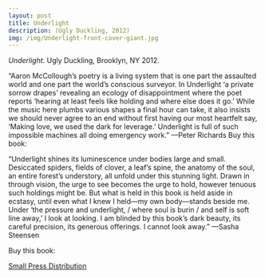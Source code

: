 ```yaml
---
layout: post
title: Underlight
description: (Ugly Duckling, 2012)
img: /img/Underlight-front-cover-giant.jpg
---
```



<img class="simple_img" src="{{ site.baseurl }}/img/Underlight-front-cover-giant.jpg" alt="" title="underlight cover image"/>
<div class="col three caption">
	<em>Underlight</em>. Ugly Duckling, Brooklyn, NY 2012. 
</div>

“Aaron McCollough’s poetry is a living system that is one part the assaulted world and one part the world’s conscious surveyor. In Underlight ‘a private sorrow drapes’ revealing an ecology of disappointment where the poet reports ‘hearing at least feels like holding and where else does it go.’ While the music here plumbs various shapes a final hour can take, it also insists we should never agree to an end without first having our most heartfelt say, ‘Making love, we used the dark for leverage.’ Underlight is full of such impossible machines all doing emergency work.” —Peter Richards
Buy this book:

“Underlight shines its luminescence under bodies large and small. Desiccated spiders, fields of clover, a leaf’s spine, the anatomy of the soul, an entire forest’s understory, all unfold under this stunning light. Drawn in through vision, the urge to see becomes the urge to hold, however tenuous such holdings might be. But what is held in this book is held aside in ecstasy, until even what I knew I held—my own body—stands beside me. Under ‘the pressure and underlight, / where soul is burin / and self is soft line away,’ I look at looking. I am blinded by this book’s dark beauty, its careful precision, its generous offerings. I cannot look away.” —Sasha Steensen

Buy this book:

[Small Press Distribution](http://www.spdbooks.org/Products/9781937027087/underlight.aspx)

